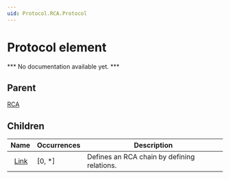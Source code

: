 ```yaml
---
uid: Protocol.RCA.Protocol
---
```


# Protocol element

*** No documentation available yet. ***

## Parent

[RCA](xref:Protocol.RCA)

## Children

|Name|Occurrences|Description|
|--- |--- |--- |
|&nbsp;&nbsp;[Link](xref:Protocol.RCA.Protocol.Link)|[0, *]|Defines an RCA chain by defining relations.|
